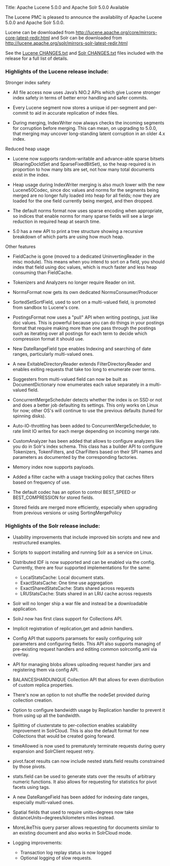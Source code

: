 Title: Apache Lucene 5.0.0 and Apache Solr 5.0.0 Available

The Lucene PMC is pleased to announce the availability
of Apache Lucene 5.0.0 and Apache Solr 5.0.0.

Lucene can be downloaded from <http://lucene.apache.org/core/mirrors-core-latest-redir.html>
and Solr can be downloaded from <http://lucene.apache.org/solr/mirrors-solr-latest-redir.html>

See the [Lucene CHANGES.txt](/core/5_0_0/changes/Changes.html) and
[Solr CHANGES.txt](/solr/5_0_0/changes/Changes.html) files included
with the release for a full list of details.

### Highlights of the Lucene release include:

Stronger index safety

* All file access now uses Java’s NIO.2 APIs which give Lucene stronger index safety in terms of better error handling and safer commits.

* Every Lucene segment now stores a unique id per-segment and per-commit to aid in accurate replication of index files.

* During merging, IndexWriter now always checks the incoming segments for corruption before merging. This can mean, on upgrading to 5.0.0, that merging may uncover long-standing latent corruption in an older 4.x index.

Reduced heap usage

* Lucene now supports random-writable and advance-able sparse bitsets (RoaringDocIdSet and SparseFixedBitSet), so the heap required is in proportion to how many bits are set, not how many total documents exist in the index.

* Heap usage during IndexWriter merging is also much lower with the new Lucene50Codec, since doc values and norms for the segments being merged are no longer fully loaded into heap for all fields; now they are loaded for the one field currently being merged, and then dropped.

* The default norms format now uses sparse encoding when appropriate, so indices that enable norms for many sparse fields will see a large reduction in required heap at search time.

* 5.0 has a new API to print a tree structure showing a recursive breakdown of which parts are using how much heap.

Other features

* FieldCache is gone (moved to a dedicated UninvertingReader in the misc module). This means when you intend to sort on a field, you should index that field using doc values, which is much faster and less heap consuming than FieldCache.

* Tokenizers and Analyzers no longer require Reader on init.

* NormsFormat now gets its own dedicated NormsConsumer/Producer

* SortedSetSortField, used to sort on a multi-valued field, is promoted from sandbox to Lucene's core.

* PostingsFormat now uses a "pull" API when writing postings, just like doc values. This is powerful because you can do things in your postings format that require making more than one pass through the postings such as iterating over all postings for each term to decide which compression format it should use.

* New DateRangeField type enables Indexing and searching of date ranges, particularly multi-valued ones.

* A new ExitableDirectoryReader extends FilterDirectoryReader and enables exiting requests that take too long to enumerate over terms.

* Suggesters from multi-valued field can now be built as DocumentDictionary now enumerates each value separately in a multi-valued field.

* ConcurrentMergeScheduler detects whether the index is on SSD or not and does a better job defaulting its settings. This only works on Linux for now; other OS's will continue to use the previous defaults (tuned for spinning disks).

* Auto-IO-throttling has been added to ConcurrentMergeScheduler, to rate limit IO writes for each merge depending on incoming merge rate.

* CustomAnalyzer has been added that allows to configure analyzers like you do in Solr's index schema. This class has a builder API to configure Tokenizers, TokenFilters, and CharFilters based on their SPI names and parameters as documented by the corresponding factories.

* Memory index now supports payloads.

* Added a filter cache with a usage tracking policy that caches filters based on frequency of use.

* The default codec has an option to control BEST_SPEED or BEST_COMPRESSION for stored fields.

* Stored fields are merged more efficiently, especially when upgrading from previous versions or using SortingMergePolicy

### Highlights of the Solr release include:

* Usability improvements that include improved bin scripts and new and restructured examples.

* Scripts to support installing and running Solr as a service on Linux.

* Distributed IDF is now supported and can be enabled via the config. Currently, there are four supported implementations for the same:
    * LocalStatsCache: Local document stats.
    * ExactStatsCache: One time use aggregation
    * ExactSharedStatsCache: Stats shared across requests
    * LRUStatsCache: Stats shared in an LRU cache across requests

* Solr will no longer ship a war file and instead be a downloadable application.

* SolrJ now has first class support for Collections API.

* Implicit registration of replication,get and admin handlers.

* Config API that supports paramsets for easily configuring solr parameters and configuring fields. This API also supports managing of pre-existing request handlers and editing common solrconfig.xml via overlay.

* API for managing blobs allows uploading request handler jars and registering them via config API.

* BALANCESHARDUNIQUE Collection API that allows for even distribution of custom replica properties.

* There's now an option to not shuffle the nodeSet provided during collection creation.

* Option to configure bandwidth usage by Replication handler to prevent it from using up all the bandwidth.

* Splitting of clusterstate to per-collection enables scalability improvement in SolrCloud. This is also the default format for new Collections that would be created going forward.

* timeAllowed is now used to prematurely terminate requests during query expansion and SolrClient request retry.

* pivot.facet results can now include nested stats.field results constrained by those pivots.

* stats.field can be used to generate stats over the results of arbitrary numeric functions.
  It also allows for requesting for statistics for pivot facets using tags.

* A new DateRangeField has been added for indexing date ranges, especially multi-valued ones.

* Spatial fields that used to require units=degrees now take distanceUnits=degrees/kilometers miles instead.

* MoreLikeThis query parser allows requesting for documents similar to an existing document and also works in SolrCloud mode.

* Logging improvements:
    * Transaction log replay status is now logged
    * Optional logging of slow requests.

